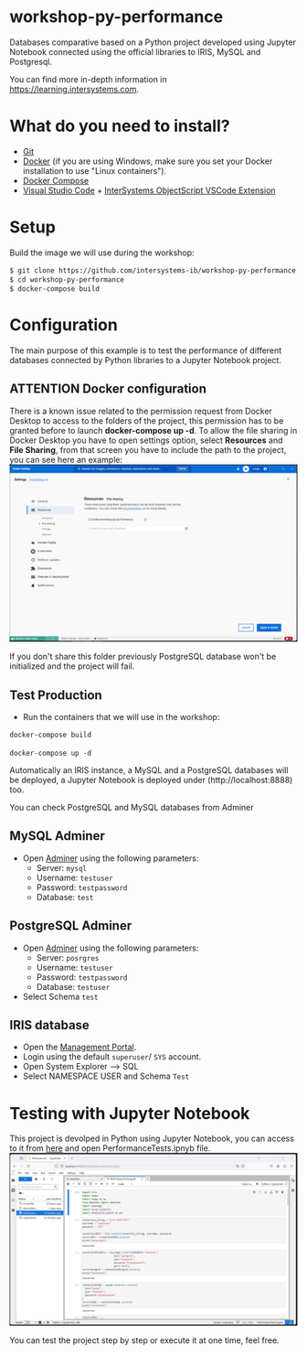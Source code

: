# workshop-py-performance
Databases comparative based on a Python project developed using Jupyter Notebook connected using the official libraries to IRIS, MySQL and Postgresql.

You can find more in-depth information in https://learning.intersystems.com.


# What do you need to install? 
* [Git](https://git-scm.com/downloads) 
* [Docker](https://www.docker.com/products/docker-desktop) (if you are using Windows, make sure you set your Docker installation to use "Linux containers").
* [Docker Compose](https://docs.docker.com/compose/install/)
* [Visual Studio Code](https://code.visualstudio.com/download) + [InterSystems ObjectScript VSCode Extension](https://marketplace.visualstudio.com/items?itemName=daimor.vscode-objectscript)

# Setup
Build the image we will use during the workshop:

```console
$ git clone https://github.com/intersystems-ib/workshop-py-performance
$ cd workshop-py-performance
$ docker-compose build
```

# Configuration

The main purpose of this example is to test the performance of different databases connected by Python libraries to a Jupyter Notebook project.

## **ATTENTION** Docker configuration

There is a known issue related to the permission request from Docker Desktop to access to the folders of the project, this permission has to be granted before to launch **docker-compose up -d**. To allow the file sharing in Docker Desktop you have to open settings option, select **Resources** and **File Sharing**, from that screen you have to include the path to the project, you can see here an example:
![alt text](/images/fileSharing.png)

If you don't share this folder previously PostgreSQL database won't be initialized and the project will fail.

## Test Production 
* Run the containers that we will use in the workshop:
```
docker-compose build

docker-compose up -d
```
Automatically an IRIS instance, a MySQL and a PostgreSQL databases will be deployed, a Jupyter Notebook is deployed under (http://localhost:8888) too.

You can check PostgreSQL and MySQL databases from Adminer 

## MySQL Adminer

* Open [Adminer](http://localhost:8081) using the following parameters:
  * Server: `mysql`
  * Username: `testuser`
  * Password: `testpassword`
  * Database: `test`

## PostgreSQL Adminer

* Open [Adminer](http://localhost:8081) using the following parameters:
  * Server: `posrgres`
  * Username: `testuser`
  * Password: `testpassword`
  * Database: `testuser`
* Select Schema `test`

## IRIS database

* Open the [Management Portal](http://localhost:52774/csp/sys/UtilHome.csp).
* Login using the default `superuser`/ `SYS` account.
* Open System Explorer --> SQL
* Select NAMESPACE USER and Schema `Test`

# Testing with Jupyter Notebook

This project is devolped in Python using Jupyter Notebook, you can access to it from [here](http://localhost:8888) and open PerformanceTests.ipnyb file.
![alt text](/images/jupyter.png)

You can test the project step by step or execute it at one time, feel free.